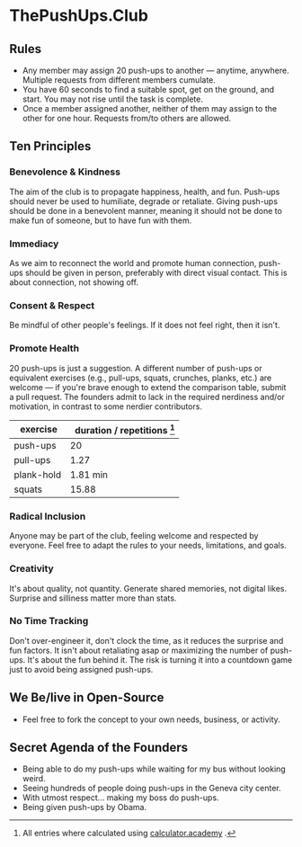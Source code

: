# ThePushUps.Club

## Rules

- Any member may assign 20 push-ups to another — anytime, anywhere. Multiple requests from different members cumulate.
- You have 60 seconds to find a suitable spot, get on the ground, and start. You may not rise until the task is complete.
- Once a member assigned another, neither of them may assign to the other for one hour. Requests from/to others are allowed.

## Ten Principles

### Benevolence & Kindness

The aim of the club is to propagate happiness, health, and fun. Push-ups should never be used to humiliate, degrade or retaliate. Giving push-ups should be done in a benevolent manner, meaning it should not be done to make fun of someone, but to have fun with them.

### Immediacy

As we aim to reconnect the world and promote human connection, push-ups should be given in person, preferably with direct visual contact. This is about connection, not showing off.

### Consent & Respect

Be mindful of other people's feelings. If it does not feel right, then it isn't.

### Promote Health

20 push-ups is just a suggestion. A different number of push-ups or equivalent exercises (e.g., pull-ups, squats, crunches, planks, etc.) are welcome — if you're brave enough to extend the comparison table, submit a pull request.
The founders admit to lack in the required nerdiness and/or motivation, in contrast to some nerdier contributors.

|  exercise  |   duration / repetitions [^1] |
| ---------- | ----------------------------- |
| push-ups   | 20                            |
| pull-ups   | 1.27                          |
| plank-hold | 1.81 min                      |
| squats     | 15.88                         |

[^1]: All entries where calculated using [calculator.academy](https://calculator.academy) .

### Radical Inclusion

Anyone may be part of the club, feeling welcome and respected by everyone. Feel free to adapt the rules to your needs, limitations, and goals.

### Creativity

It's about quality, not quantity. Generate shared memories, not digital likes. Surprise and silliness matter more than stats.

### No Time Tracking

Don't over-engineer it, don't clock the time, as it reduces the surprise and fun factors. It isn't about retaliating asap or maximizing the number of push-ups. It's about the fun behind it. The risk is turning it into a countdown game just to avoid being assigned push-ups.

## We Be/live in Open-Source

- Feel free to fork the concept to your own needs, business, or activity.

## Secret Agenda of the Founders

- Being able to do my push-ups while waiting for my bus without looking weird.
- Seeing hundreds of people doing push-ups in the Geneva city center.
- With utmost respect... making my boss do push-ups.
- Being given push-ups by Obama.
